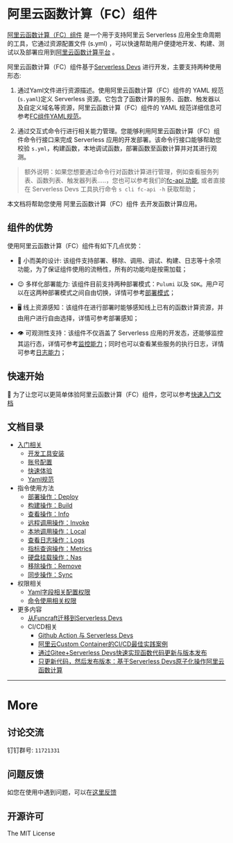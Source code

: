 # 阿里云函数计算（FC）组件

[阿里云函数计算（FC）组件](https://github.com/devsapp/fc) 是一个用于支持阿里云 Serverless 应用全生命周期的工具，它通过资源配置文件 (s.yml) ，可以快速帮助用户便捷地开发、构建、测试以及部署应用到[阿里云函数计算平台](https://www.aliyun.com/product/fc?spm=5176.19720258.J_8058803260.115.e9392c4aHejRf3) 。

阿里云函数计算（FC）组件基于[Serverless Devs](https://www.serverless-devs.com/) 进行开发，主要支持两种使用形态: 

1. 通过Yaml文件进行资源描述。使用阿里云函数计算（FC）组件的 YAML 规范(`s.yaml`)定义 Serverless 资源。它包含了函数计算的服务、函数、触发器以及自定义域名等资源，阿里云函数计算（FC）组件的 YAML 规范详细信息可参考[FC组件YAML规范](./docs/Others/yaml.md)。

2. 通过交互式命令行进行相关能力管理。您能够利用阿里云函数计算（FC）组件命令行接口来完成 Serverless 应用的开发部署。该命令行接口能够帮助您校验 `s.yml`，构建函数，本地调试函数，部署函数至函数计算并对其进行观测。

> 额外说明：如果您想要通过命令行对函数计算进行管理，例如查看服务列表、函数列表、触发器列表.....，您也可以参考我们的[fc-api 功能](https://github.com/devsapp/fc-api), 或者直接在 Serverless Devs 工具执行命令 `s cli fc-api -h` 获取帮助；

本文档将帮助您使用 阿里云函数计算（FC）组件 去开发函数计算应用。

## 组件的优势

使用阿里云函数计算（FC）组件有如下几点优势：

- 🌇 小而美的设计: 该组件支持部署、移除、调用、调试、构建、日志等十余项功能，为了保证组件使用的流畅性，所有的功能均是按需加载；

- 😉 多样化部署能力: 该组件目前支持两种部署模式：`Pulumi` 以及 `SDK`。用户可以在这两种部署模式之间自由切换，详情可参考[部署模式](docs/Usage/deploy.md#函数部署的底座)；

- 🖥️ 线上资源感知：该组件在进行部署时能够感知线上已有的函数计算资源，并由用户进行自由选择，详情可参考部署感知；

- 👁️ 可观测性支持：该组件不仅涵盖了 Serverless 应用的开发态，还能够监控其运行态，详情可参考[监控能力](docs/Usage/metrics.md)；同时也可以查看某些服务的执行日志，详情可参考[日志能力](docs/Usage/logs.md)；

## 快速开始

🔑 为了让您可以更简单体验阿里云函数计算（FC）组件，您可以参考[快速入门文档](./docs/Getting-started/Hello-world-application.md)

## 文档目录

- [入门相关](./docs/Getting-started/Getting-started.md)
    - [开发工具安装](./docs/Getting-started/Install-tutorial.md)
    - [账号配置](./docs/Getting-started/Setting-up-credentials.md)
    - [快速体验](./docs/Getting-started/Hello-world-application.md)
    - [Yaml规范](./docs/Others/yaml.md)
- 指令使用方法
    - [部署操作：Deploy](./docs/Usage/deploy.md)
    - [构建操作：Build](./docs/Usage/build.md)
    - [查看操作：Info](./docs/Usage/info.md)
    - [远程调用操作：Invoke](./docs/Usage/invoke.md)
    - [本地调用操作：Local](./docs/Usage/local.md)
    - [查看日志操作：Logs](./docs/Usage/logs.md)
    - [指标查询操作：Metrics](./docs/Usage/metrics.md)
    - [硬盘挂载操作：Nas](./docs/Usage/nas.md)
    - [移除操作：Remove](./docs/Usage/remove.md)
    - [同步操作：Sync](./docs/Usage/sync.md)
- 权限相关
    - [Yaml字段相关配置权限](./docs/Others/authority/yaml.md)
    - [命令使用相关权限](./docs/Others/authority/command.md)
- 更多内容
    - [从Funcraft迁移到Serverless Devs](./docs/Others/fun-fc.md)
    - CI/CD相关
        - [Github Action 与 Serverless Devs](./docs/Others/github-action.md)
        - [阿里云Custom Container的CI/CD最佳实践案例](http://www.serverless-devs.com/blog/aliyun-custom-container-ci-cd)
        - [通过Gitee+Serverless Devs快速实现函数代码更新与版本发布](http://www.serverless-devs.com/blog/gitee-gitee-go-serverless-devs-ci-cd)
        - [只更新代码，然后发布版本：基于Serverless Devs原子化操作阿里云函数计算](http://www.serverless-devs.com/blog/serverless-devs-update-fc-code)
   
----

# More

## 讨论交流

钉钉群号: `11721331`

## 问题反馈

如您在使用中遇到问题，可以在[这里反馈](https://github.com/devsapp/fc/issues)

## 开源许可

The MIT License
